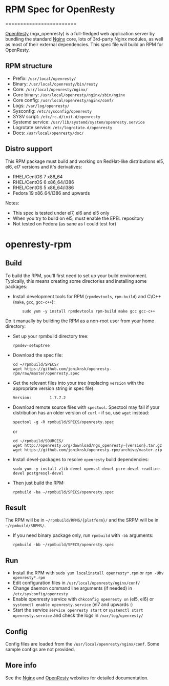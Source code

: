 
# RPM Spec for OpenResty
========================

[OpenResty](http://openresty.org) (ngx_openresty) is a full-fledged web application server by bundling the standard [Nginx](http://nginx.org) core, lots of 3rd-party Nginx modules, as well as most of their external dependencies. This spec file will build an RPM for OpenResty.

## RPM structure

* Prefix: `/usr/local/openresty/`
* Binary: `/usr/local/openresty/bin/resty`
* Core:   `/usr/local/openresty/nginx/`
* Core binary: `/usr/local/openresty/nginx/sbin/nginx`
* Core config: `/usr/local/openresty/nginx/conf/`
* Logs: `/var/log/openresty/`
* Sysconfig: `/etc/sysconfig/openresty`
* SYSV script: `/etc/rc.d/init.d/openresty`
* Systemd service: `/usr/lib/systemd/system/openresty.service`
* Logrotate service: `/etc/logrotate.d/openresty`
* Docs: `/usr/local/openresty/doc/`

## Distro support

This RPM package must build and working on RedHat-like distributions el5, el6, el7 versions and it's derivatives:

* RHEL/CentOS 7 x86_64
* RHEL/CentOS 6 x86_64/i386
* RHEL/CentOS 5 x86_64/i386
* Fedora 19 x86_64/i386 and upwards
    
Notes:

* This spec is tested under el7, el6 and el5 only 
* When you try to build on el5, must enable the EPEL repository
* Not tested on Fedora (as sane as I could test for)

openresty-rpm
=============

## Build

To build the RPM, you'll first need to set up your build environment. Typically, this means creating some directories and installing some packages:

* Install development tools for RPM (`rpmdevtools`,  `rpm-build`) and C\C++ (`make`, `gcc`, `gcc-c++`):

    ```
    	sudo yum -y install rpmdevtools rpm-build make gcc gcc-c++ 
    ```

Do it manually by building the RPM as a non-root user from your home directory:
	
* Set up your rpmbuild directory tree:
    ```
	rpmdev-setuptree
    ```

* Download the spec file:
    ```
	cd ~/rpmbuild/SPECS/
	wget https://github.com/joniknsk/openresty-rpm/raw/master/openresty.spec
    ```
* Get the relevant files into your tree (replacing `version` with the appropriate version string in spec file):
	```
	Version:        1.7.7.2
    ```
	
* Download remote source files with `spectool`. Spectool may fail if your distribution has an older version of `curl` - if so, use `wget` instead:
    ```
	spectool -g -R rpmbuild/SPECS/openresty.spec
    ```
    or
    ```
	cd ~/rpmbuild/SOURCES/
	wget http://openresty.org/download/ngx_openresty-{version}.tar.gz
	wget https://github.com/joniknsk/openresty-rpm/archive/master.zip
    ```
	
* Install devel-packages to resolve `openresty` build dependencies:
    ```
	sudo yum -y install zlib-devel openssl-devel pcre-devel readline-devel postgresql-devel
    ```

* Then just build the RPM:
    ```
	rpmbuild -ba ~/rpmbuild/SPECS/openresty.spec
    ```

## Result

The RPM will be in `~/rpmbuild/RPMS/{platform}/` and the SRPM will be in `~/rpmbuild/SRPMS/`.

* If you need binary package only, run `rpmbuild` with `-bb` arguments:
    ```
	rpmbuild -bb ~/rpmbuild/SPECS/openresty.spec
    ```

## Run

* Install the RPM with `sudo yum localinstall openresty*.rpm` or `rpm -Uhv openresty*.rpm`
* Edit configuration files in `/usr/local/openresty/nginx/conf/`
* Change daemon command line arguments (if needed) in `/etc/sysconfig/openresty`
* Enable openresty service with `chkconfig openresty on` (el5, el6) or `systemctl enable openresty.service` (el7 and upwards :)
* Start the service `service openresty start` or `systemctl start openresty.service` and check the logs in `/var/log/openresty/`

## Config

Config files are loaded from the `/usr/local/openresty/nginx/conf`. Some sample configs are not provided.

## More info

See the [Nginx](http://nginx.org) and [OpenResty](http://openresty.org) websites for detailed documentation.

